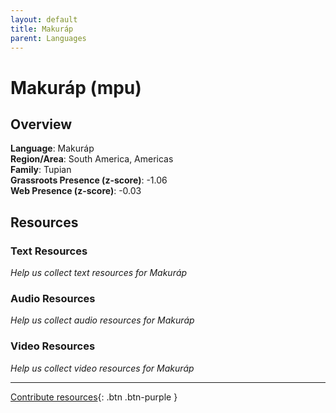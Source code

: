 ```yaml
---
layout: default
title: Makuráp
parent: Languages
---
```


# Makuráp (mpu)

## Overview

**Language**: Makuráp  
**Region/Area**: South America, Americas  
**Family**: Tupian  
**Grassroots Presence (z-score)**: -1.06  
**Web Presence (z-score)**: -0.03  

## Resources

### Text Resources
*Help us collect text resources for Makuráp*

### Audio Resources
*Help us collect audio resources for Makuráp*

### Video Resources
*Help us collect video resources for Makuráp*

---

[Contribute resources](https://forms.office.com/e/1SfLJx3u1r){: .btn .btn-purple }

